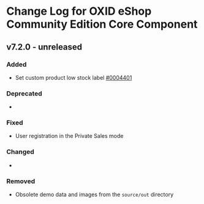 # Change Log for OXID eShop Community Edition Core Component

## v7.2.0 - unreleased

### Added
- Set custom product low stock label [#0004401](https://bugs.oxid-esales.com/view.php?id=4401)

### Deprecated
- 

### Fixed
- User registration in the Private Sales mode

### Changed
-  

### Removed
- Obsolete demo data and images from the `source/out` directory
